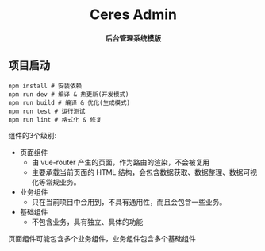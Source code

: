 <h1 align="center">
  Ceres Admin
</h1>

<h4 align="center">
	后台管理系统模版
</h4>


## 项目启动

```
npm install # 安装依赖
npm run dev # 编译 & 热更新(开发模式)
npm run build # 编译 & 优化(生成模式)
npm run test # 运行测试
npm run lint # 格式化 & 修复
```


组件的3个级别:
- 页面组件
  - 由 vue-router 产生的页面，作为路由的渲染，不会被复用
  - 主要承载当前页面的 HTML 结构，会包含数据获取、数据整理、数据可视化等常规业务。
- 业务组件
  - 只在当前项目中会用到，不具有通用性，而且会包含一些业务。
- 基础组件
  - 不包含业务，具有独立、具体的功能

页面组件可能包含多个业务组件，业务组件包含多个基础组件


